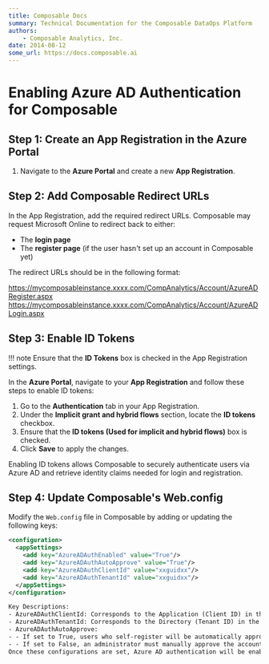 ```yaml
---
title: Composable Docs
summary: Technical Documentation for the Composable DataOps Platform
authors:
    - Composable Analytics, Inc.
date: 2014-08-12
some_url: https://docs.composable.ai
---
```


# Enabling Azure AD Authentication for Composable

## Step 1: Create an App Registration in the Azure Portal

1. Navigate to the **Azure Portal** and create a new **App Registration**.

## Step 2: Add Composable Redirect URLs

In the App Registration, add the required redirect URLs. Composable may request Microsoft Online to redirect back to either:

- The **login page**  
- The **register page** (if the user hasn't set up an account in Composable yet)

The redirect URLs should be in the following format:

https://mycomposableinstance.xxxx.com/CompAnalytics/Account/AzureADRegister.aspx
https://mycomposableinstance.xxxx.com/CompAnalytics/Account/AzureADLogin.aspx

## Step 3: Enable ID Tokens

!!! note
    Ensure that the **ID Tokens** box is checked in the App Registration settings.

In the **Azure Portal**, navigate to your **App Registration** and follow these steps to enable ID tokens:  

1. Go to the **Authentication** tab in your App Registration.  
2. Under the **Implicit grant and hybrid flows** section, locate the **ID tokens** checkbox.  
3. Ensure that the **ID tokens (Used for implicit and hybrid flows)** box is checked.  
4. Click **Save** to apply the changes.  

Enabling ID tokens allows Composable to securely authenticate users via Azure AD and retrieve identity claims needed for login and registration.  

## Step 4: Update Composable's Web.config

Modify the `Web.config` file in Composable by adding or updating the following keys:

```xml
<configuration>
  <appSettings>
    <add key="AzureADAuthEnabled" value="True"/>
    <add key="AzureADAuthAutoApprove" value="True"/>
    <add key="AzureADAuthClientId" value="xxguidxx"/>
    <add key="AzureADAuthTenantId" value="xxguidxx"/>
  </appSettings>
</configuration>

Key Descriptions:
- AzureADAuthClientId: Corresponds to the Application (Client ID) in the Azure App Registration Overview page.
- AzureADAuthTenantId: Corresponds to the Directory (Tenant ID) in the Azure App Registration Overview page.
- AzureADAuthAutoApprove:
- - If set to True, users who self-register will be automatically approved.
- - If set to False, an administrator must manually approve the account before the user can log in.
Once these configurations are set, Azure AD authentication will be enabled for Composable.

